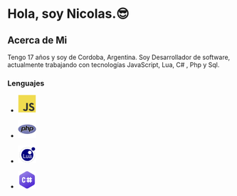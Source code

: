 <h1>Hola, soy Nicolas.😎 </h1>

<h2> Acerca de Mi </h2>
<p> Tengo 17 años y soy de Cordoba, Argentina.
Soy Desarrollador de software, actualmente trabajando con tecnologías JavaScript, Lua, C# , Php y Sql. </p>



<h3> Lenguajes </h3>

- <a target="_blank"> <img src="https://raw.githubusercontent.com/devicons/devicon/master/icons/javascript/javascript-original.svg" alt="javascript" width="40" height="40"/> </a> 

-  <a target="_blank"> <img src="https://raw.githubusercontent.com/devicons/devicon/master/icons/php/php-original.svg" alt="php" width="40" height="40"/> </a> 


-  <a target="_blank"> <img src="https://raw.githubusercontent.com/github/explore/80688e429a7d4ef2fca1e82350fe8e3517d3494d/topics/lua/lua.png" alt="Lua" width="40" height="40"/> </a> 



-  <a target="_blank"> <img src="https://raw.githubusercontent.com/github/explore/80688e429a7d4ef2fca1e82350fe8e3517d3494d/topics/csharp/csharp.png" alt="C#" width="40" height="40"/> </a> 
